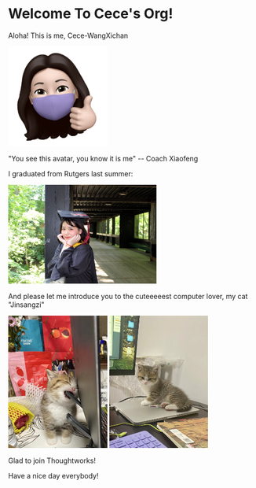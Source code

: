 # Welcome To Cece's Org!

Aloha! This is me, Cece-WangXichan

<img src="images/avatar.jpg" alt="avatar" width="40%" />

"You see this avatar, you know it is me" -- Coach Xiaofeng

I graduated from Rutgers last summer:

<img src="images/me.jpg" alt="me" width="60%" />

And please let me introduce you to the cuteeeeest computer lover, my cat "Jinsangzi"

<img src="images/jinsangzi1.jpg" alt="jinsangzi1" width="40%" />
<img src="images/jinsangzi2.jpg" alt="jinsangzi2" width="40%" />

Glad to join Thoughtworks!

Have a nice day everybody!
